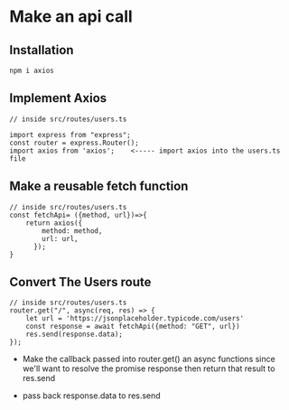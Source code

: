 <!-- ![set up](./server/readMeImages/route-with-param-individ-user.png?raw=true) -->

# Make an api call

## Installation

    npm i axios

## Implement Axios

    // inside src/routes/users.ts

    import express from "express";
    const router = express.Router();
    import axios from 'axios';    <----- import axios into the users.ts file

## Make a reusable fetch function

    // inside src/routes/users.ts
    const fetchApi= ({method, url})=>{
        return axios({
            method: method,
            url: url,
          });
    }

## Convert The Users route

    // inside src/routes/users.ts
    router.get("/", async(req, res) => {
        let url = 'https://jsonplaceholder.typicode.com/users'
        const response = await fetchApi({method: "GET", url})
        res.send(response.data);
    });

- Make the callback passed into router.get() an async functions since we'll want to resolve the promise response then return that result to res.send

- pass back response.data to res.send
